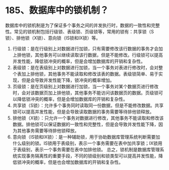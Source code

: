 # 185、数据库中的锁机制？

数据库中的锁机制是为了保证多个事务之间的并发执行时，数据的一致性和完整性。常见的锁机制包括行级锁、表级锁、页级锁等，常用的锁有：共享锁（S锁）、排他锁（X锁）、意向锁（IS锁和IX锁）等。

1. 行级锁：是在行级别上对数据进行加锁，只有需要修改该行数据的事务才会加上排他锁，其他事务可以继续读取该行数据，但是不能修改。行级锁可以提高并发性能，降低锁冲突的概率，但是会增加数据库的开销和复杂性。
2. 表级锁：是在表级别上对数据进行加锁，当一个事务对表进行修改时，会对整个表加上排他锁，其他事务不能读取和修改该表的数据。表级锁简单、易于实现，但是会导致并发性能下降，锁冲突的概率增加。
3. 页级锁：是在页级别上对数据进行加锁，当一个事务对某个数据页进行修改时，会对该数据页加上排他锁，其他事务不能访问该数据页的数据。页级锁可以降低锁冲突的概率，但是会增加数据库的开销和复杂性。
4. 共享锁（S锁）：允许多个事务同时读取同一份数据，但是不能修改数据。共享锁可以提高并发性能，但是会导致读取数据的事务需要等待排他锁释放。
5. 排他锁（X锁）：只允许一个事务对数据进行修改，其他事务不能读取和修改该数据。排他锁可以保证数据的一致性和完整性，但是会导致并发性能下降，因为其他事务需要等待排他锁释放。
6. 意向锁（IS锁和IX锁）：是一种辅助锁，用于协助数据库管理系统判断需要加什么级别的锁。IS锁用于表级别，表示一个事务需要在表中加共享锁；IX锁用于表级别，表示一个事务需要在表中加排他锁。 总之，锁机制是数据库管理系统实现事务隔离性的重要手段，不同的锁级别和锁类型可以提高并发性能，降低锁冲突的概率，但是也会增加数据库的开销和复杂性。